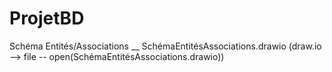 # ProjetBD

Schéma Entités/Associations __ SchémaEntitésAssociations.drawio (draw.io --> file -- open(SchémaEntitésAssociations.drawio))
